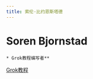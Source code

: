 ```yaml
---
title: 索伦·比约恩斯塔德
---
```


# Soren Bjornstad

    * Grok教程编写者**

[Grok教程](https://groktiddlywiki.com/read/)